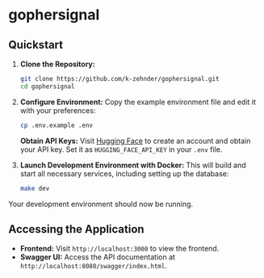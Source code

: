 # gophersignal

## Quickstart

1. **Clone the Repository:**

   ```bash
   git clone https://github.com/k-zehnder/gophersignal.git
   cd gophersignal
   ```

2. **Configure Environment:**
   Copy the example environment file and edit it with your preferences:

   ```bash
   cp .env.example .env
   ```

   **Obtain API Keys:**
   Visit [Hugging Face](https://huggingface.co/) to create an account and obtain your API key. Set it as `HUGGING_FACE_API_KEY` in your `.env` file.

3. **Launch Development Environment with Docker:**
   This will build and start all necessary services, including setting up the database:

   ```bash
   make dev
   ```

Your development environment should now be running.

## Accessing the Application

- **Frontend:** Visit `http://localhost:3000` to view the frontend.
- **Swagger UI:** Access the API documentation at `http://localhost:8080/swagger/index.html`.
